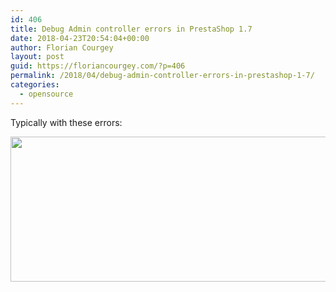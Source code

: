 ```yaml
---
id: 406
title: Debug Admin controller errors in PrestaShop 1.7
date: 2018-04-23T20:54:04+00:00
author: Florian Courgey
layout: post
guid: https://floriancourgey.com/?p=406
permalink: /2018/04/debug-admin-controller-errors-in-prestashop-1-7/
categories:
  - opensource
---
```

Typically with these errors:

<img class="aligncenter size-full wp-image-407" src="https://i0.wp.com/floriancourgey.com/wp-content/uploads/2018/04/Image-8.png?resize=525%2C232&#038;ssl=1" alt="" width="525" height="232" srcset="https://i0.wp.com/floriancourgey.com/wp-content/uploads/2018/04/Image-8.png?w=767&ssl=1 767w, https://i0.wp.com/floriancourgey.com/wp-content/uploads/2018/04/Image-8.png?resize=300%2C133&ssl=1 300w" sizes="(max-width: 767px) 89vw, (max-width: 1000px) 54vw, (max-width: 1071px) 543px, 580px" data-recalc-dims="1" />

&nbsp;